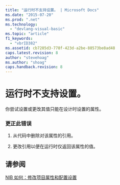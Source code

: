 ```yaml
---
title: "运行时不支持设置。 | Microsoft Docs"
ms.date: "2015-07-20"
ms.prod: ".net"
ms.technology: 
  - "devlang-visual-basic"
ms.topic: "article"
f1_keywords: 
  - "vbrID382"
ms.assetid: cb7285d3-778f-423d-a2be-88573be8ad48
caps.latest.revision: 8
author: "stevehoag"
ms.author: "shoag"
caps.handback.revision: 8
---
```

# 运行时不支持设置。
你尝试设置或更改其值只能在设计时设置的属性。  
  
### 更正此错误  
  
1.  从代码中删除对该属性的引用。  
  
2.  更改引用以便在运行时仅返回该属性的值。  
  
## 请参阅  
 [NIB 如何：修改项目属性和配置设置](http://msdn.microsoft.com/zh-cn/e7184bc5-2f2b-4b4f-aa9a-3ecfcbc48b67)